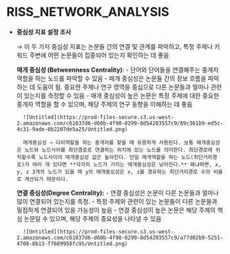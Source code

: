 # RISS_NETWORK_ANALYSIS
- **중심성 지표 설정 조사**
    
    → 이 두 가지 중심성 지표는 논문들 간의 연결 및 관계를 파악하고, 특정 주제나 키워드 주변에 어떤 논문들이 집중되어 있는지 확인하는 데 좋음
    
  **매개 중심성 (Betweenness Centrality)**:
        - 단어와 단어들을 연결해주는 중계자 역할을 하는 노드를 파악할 수 있음
        - 매개 중심성은 논문들 간의 정보 흐름을 파악하는 데 도움이 됨. 중요한 주제나 연구 영역을 중심으로 다른 논문들과 얼마나 관련이 있는지를 측정할 수 있음
        - 매개 중심성이 높은 논문은 특정 주제에 대한 중요한 중개자 역할을 할 수 있으며, 해당 주제의 연구 동향을 이해하는 데 좋음
        
        ![Untitled](https://prod-files-secure.s3.us-west-2.amazonaws.com/c61837d6-d60b-4f98-8299-8d54203557c9/89c361b9-ed5c-4c31-9ade-0b2207de5a25/Untitled.png)
        
        매개중심성 → 다리역할을 하는 중개자를 찾을 때 유용하게 사용된다. 보통 매개중심성은 노드와 노드사이를 최단경로로 연결하는 위치에 있는 노드를 의미한다. 최단경로에 위치할수록 노드사이의 매개중심성 값은 높아진다. 만일 매개역할을 하는 노드(최단거리경로)가 여러 개 있다면 **각각의 노드가 가지는 매개중심성은 낮아진다.** 왜냐하면, x, y, z 3개의 노드가 있을 때 y의 매개중심성은 x, z를 경유하는 최단거리경로 수의 비율로 계산되기 때문이다.
        
  **연결 중심성(Degree Centrality):**
        - 연결 중심성은 논문이 다른 논문들과 얼마나 많이 연결되어 있는지를 측정.
            - 특정 주제와 관련이 있는 논문들이 다른 논문들과 밀접하게 연결되어 있을 가능성이 높음
        - 연결 중심성이 높은 논문은 해당 주제의 핵심 논문일 수 있으며, 해당 주제의 중요성을 나타낼 수 있음
        
        ![Untitled](https://prod-files-secure.s3.us-west-2.amazonaws.com/c61837d6-d60b-4f98-8299-8d54203557c9/a77d02b9-5251-4708-8b13-f7609958fc95/Untitled.png)
        
